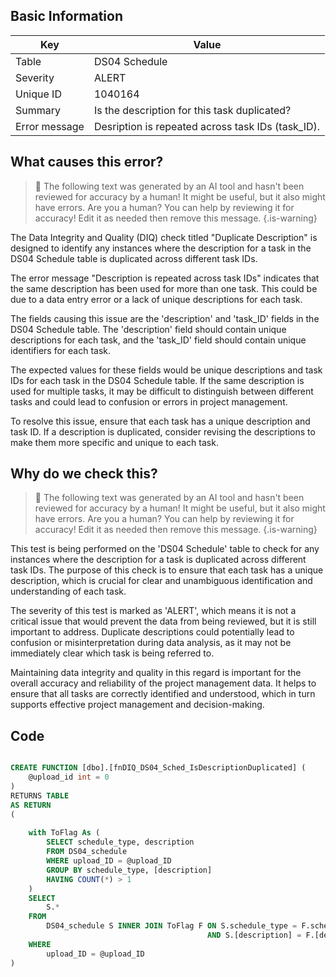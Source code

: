 ## Basic Information
| Key         | Value          |
|-------------|----------------|
| Table       | DS04 Schedule |
| Severity    | ALERT |
| Unique ID   | 1040164   |
| Summary     | Is the description for this task duplicated? |
| Error message | Desription is repeated across task IDs (task_ID). |

## What causes this error?

> :robot: The following text was generated by an AI tool and hasn't been reviewed for accuracy by a human! It might be useful, but it also might have errors. Are you a human? You can help by reviewing it for accuracy! Edit it as needed then remove this message.
{.is-warning}

The Data Integrity and Quality (DIQ) check titled "Duplicate Description" is designed to identify any instances where the description for a task in the DS04 Schedule table is duplicated across different task IDs. 

The error message "Description is repeated across task IDs" indicates that the same description has been used for more than one task. This could be due to a data entry error or a lack of unique descriptions for each task. 

The fields causing this issue are the 'description' and 'task_ID' fields in the DS04 Schedule table. The 'description' field should contain unique descriptions for each task, and the 'task_ID' field should contain unique identifiers for each task. 

The expected values for these fields would be unique descriptions and task IDs for each task in the DS04 Schedule table. If the same description is used for multiple tasks, it may be difficult to distinguish between different tasks and could lead to confusion or errors in project management. 

To resolve this issue, ensure that each task has a unique description and task ID. If a description is duplicated, consider revising the descriptions to make them more specific and unique to each task.
## Why do we check this?

> :robot: The following text was generated by an AI tool and hasn't been reviewed for accuracy by a human! It might be useful, but it also might have errors. Are you a human? You can help by reviewing it for accuracy! Edit it as needed then remove this message.
{.is-warning}

This test is being performed on the 'DS04 Schedule' table to check for any instances where the description for a task is duplicated across different task IDs. The purpose of this check is to ensure that each task has a unique description, which is crucial for clear and unambiguous identification and understanding of each task. 

The severity of this test is marked as 'ALERT', which means it is not a critical issue that would prevent the data from being reviewed, but it is still important to address. Duplicate descriptions could potentially lead to confusion or misinterpretation during data analysis, as it may not be immediately clear which task is being referred to. 

Maintaining data integrity and quality in this regard is important for the overall accuracy and reliability of the project management data. It helps to ensure that all tasks are correctly identified and understood, which in turn supports effective project management and decision-making.
## Code

```sql

CREATE FUNCTION [dbo].[fnDIQ_DS04_Sched_IsDescriptionDuplicated] (
	@upload_id int = 0
)
RETURNS TABLE
AS RETURN
(
	
	with ToFlag As (
		SELECT schedule_type, description
		FROM DS04_schedule
		WHERE upload_ID = @upload_ID
		GROUP BY schedule_type, [description]
		HAVING COUNT(*) > 1
	)
	SELECT 
		S.*
	FROM
		DS04_schedule S INNER JOIN ToFlag F ON S.schedule_type = F.schedule_type
											AND S.[description] = F.[description]
	WHERE
		upload_ID = @upload_ID
)
```

